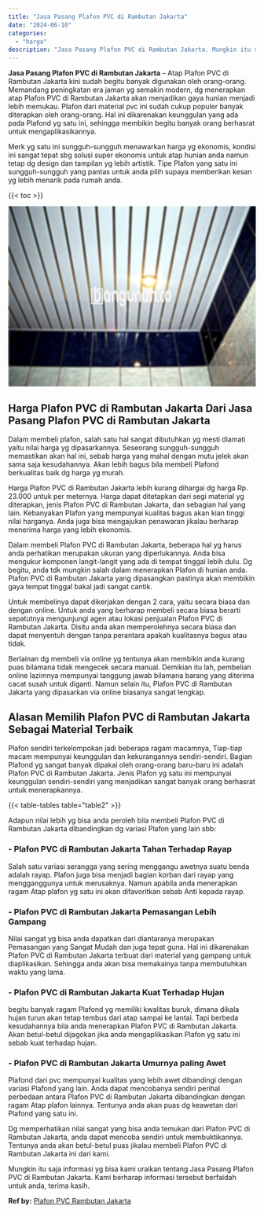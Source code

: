 ```yaml
---
title: "Jasa Pasang Plafon PVC di Rambutan Jakarta"
date: "2024-06-10"
categories: 
  - "harga"
description: "Jasa Pasang Plafon PVC di Rambutan Jakarta. Mungkin itu saja informasi yg bisa kami uraikan tentang Jasa Pasang Plafon PVC di Rambutan Jakarta. Kami berharap..."
---
```


**Jasa Pasang Plafon PVC di Rambutan Jakarta** – Atap Plafon PVC di Rambutan Jakarta kini sudah begitu banyak digunakan oleh orang-orang. Memandang peningkatan era jaman yg semakin modern, dg menerapkan atap Plafon PVC di Rambutan Jakarta akan menjadikan gaya hunian menjadi lebih memukau. Plafon dari material pvc ini sudah cukup populer banyak diterapkan oleh orang-orang. Hal ini dikarenakan keunggulan yang ada pada Plafond yg satu ini, sehingga membikin begitu banyak orang berhasrat untuk mengaplikasikannya.

Merk yg satu ini sungguh-sungguh menawarkan harga yg ekonomis, kondisi ini sangat tepat sbg solusi super ekonomis untuk atap hunian anda namun tetap dg design dan tampilan yg lebih artistik. Tipe Plafon yang satu ini sungguh-sungguh yang pantas untuk anda pilih supaya memberikan kesan yg lebih menarik pada rumah anda.

{{< toc >}}

![Jasa Pasang Plafon PVC di Rambutan Jakarta](/images/flafond-pvc-murah24.png)

## Harga Plafon PVC di Rambutan Jakarta Dari Jasa Pasang Plafon PVC di Rambutan Jakarta

Dalam membeli plafon, salah satu hal sangat dibutuhkan yg mesti diamati yaitu nilai harga yg dipasarkannya. Seseorang sungguh-sungguh memastikan akan hal ini, sebab harga yang mahal dengan mutu jelek akan sama saja kesudahannya. Akan lebih bagus bila membeli Plafond berkualitas baik dg harga yg murah.

Harga Plafon PVC di Rambutan Jakarta lebih kurang dihargai dg harga Rp. 23.000 untuk per meternya. Harga dapat ditetapkan dari segi material yg diterapkan, jenis Plafon PVC di Rambutan Jakarta, dan sebagian hal yang lain. Kebanyakan Plafon yang mempunyai kualitas bagus akan kian tinggi nilai harganya. Anda juga bisa mengajukan penawaran jikalau berharap menerima harga yang lebih ekonomis.

Dalam membeli Plafon PVC di Rambutan Jakarta, beberapa hal yg harus anda perhatikan merupakan ukuran yang diperlukannya. Anda bisa mengukur komponen langit-langit yang ada di tempat tinggal lebih dulu. Dg begitu, anda tdk mungkin salah dalam menerapkan Plafon di hunian anda. Plafon PVC di Rambutan Jakarta yang dipasangkan pastinya akan membikin gaya tempat tinggal bakal jadi sangat cantik.

Untuk membelinya dapat dikerjakan dengan 2 cara, yaitu secara biasa dan dengan online. Untuk anda yang berharap membeli secara biasa berarti sepatutnya mengunjungi agen atau lokasi penjualan Plafon PVC di Rambutan Jakarta. Disitu anda akan memperolehnya secara biasa dan dapat menyentuh dengan tanpa perantara apakah kualitasnya bagus atau tidak.

Berlainan dg membeli via online yg tentunya akan membikin anda kurang puas bilamana tidak mengecek secara manual. Demikian itu lah, pembelian online lazimnya mempunyai tanggung jawab bilamana barang yang diterima cacat susah untuk diganti. Namun selain itu, Plafon PVC di Rambutan Jakarta yang dipasarkan via online biasanya sangat lengkap.

## Alasan Memilih Plafon PVC di Rambutan Jakarta Sebagai Material Terbaik

Plafon sendiri terkelompokan jadi beberapa ragam macamnya, Tiap-tiap macam mempunyai keunggulan dan kekurangannya sendiri-sendiri. Bagian Plafond yg sangat banyak dipakai oleh orang-orang baru-baru ini adalah Plafon PVC di Rambutan Jakarta. Jenis Plafon yg satu ini mempunyai keunggulan sendiri-sendiri yang menjadikan sangat banyak orang berhasrat untuk menerapkannya.

{{< table-tables table="table2" >}}

Adapun nilai lebih yg bisa anda peroleh bila membeli Plafon PVC di Rambutan Jakarta dibandingkan dg variasi Plafon yang lain sbb:

### \- Plafon PVC di Rambutan Jakarta Tahan Terhadap Rayap

Salah satu variasi serangga yang sering menggangu awetnya suatu benda adalah rayap. Plafon juga bisa menjadi bagian korban dari rayap yang mengganggunya untuk merusaknya. Namun apabila anda menerapkan ragam Atap plafon yg satu ini akan difavoritkan sebab Anti kepada rayap.

### \- Plafon PVC di Rambutan Jakarta Pemasangan Lebih Gampang

Nilai sangat yg bisa anda dapatkan dari diantaranya merupakan Pemasangan yang Sangat Mudah dan juga tepat guna. Hal ini dikarenakan Plafon PVC di Rambutan Jakarta terbuat dari material yang gampang untuk diaplikasikan. Sehingga anda akan bisa memakainya tanpa membutuhkan waktu yang lama.

### \- Plafon PVC di Rambutan Jakarta Kuat Terhadap Hujan

begitu banyak ragam Plafond yg memiliki kwalitas buruk, dimana dikala hujan turun akan tetap tembus dari atap sampai ke lantai. Tapi berbeda kesudahannya bila anda menerapkan Plafon PVC di Rambutan Jakarta. Akan betul-betul dijagokan jika anda mengaplikasikan Plafon yg satu ini sebab kuat terhadap hujan.

### \- Plafon PVC di Rambutan Jakarta Umurnya paling Awet

Plafond dari pvc mempunyai kualitas yang lebih awet dibandingi dengan variasi Plafond yang lain. Anda dapat mencobanya sendiri perihal perbedaan antara Plafon PVC di Rambutan Jakarta dibandingkan dengan ragam Atap plafon lainnya. Tentunya anda akan puas dg keawetan dari Plafond yang satu ini.

Dg memperhatikan nilai sangat yang bisa anda temukan dari Plafon PVC di Rambutan Jakarta, anda dapat mencoba sendiri untuk membuktikannya. Tentunya anda akan betul-betul puas jikalau membeli Plafon PVC di Rambutan Jakarta ini dari kami.

Mungkin itu saja informasi yg bisa kami uraikan tentang Jasa Pasang Plafon PVC di Rambutan Jakarta. Kami berharap informasi tersebut berfaidah untuk anda, terima kasih.

**Ref by:** [Plafon PVC Rambutan Jakarta](https://id.wikipedia.org/wiki/Plafon)
